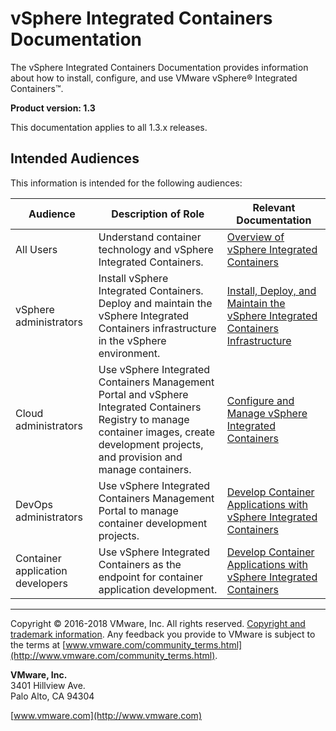 # vSphere Integrated Containers Documentation

The vSphere Integrated Containers Documentation provides information about how to install, configure, and use VMware vSphere&reg; Integrated Containers&trade;.

**Product version: 1.3**

This documentation applies to all 1.3.x releases.

## Intended Audiences

This information is intended for the following audiences:

|**Audience**|**Description of Role**|**Relevant Documentation**|
|---|---|---|
|All Users|Understand container technology and vSphere Integrated Containers.|[Overview of vSphere Integrated Containers](vic_overview/README.md)|
|vSphere administrators|Install vSphere Integrated Containers. Deploy  and maintain the vSphere Integrated Containers infrastructure in the vSphere environment.|[Install, Deploy, and Maintain the vSphere Integrated Containers Infrastructure](vic_vsphere_admin/README.md)|
|Cloud administrators|Use vSphere Integrated Containers Management Portal and vSphere Integrated Containers Registry to manage container images, create development projects, and provision and manage containers. |[Configure and Manage vSphere Integrated Containers](vic_cloud_admin/README.md)|
|DevOps administrators|Use vSphere Integrated Containers Management Portal to manage container development projects.|[Develop Container Applications with vSphere Integrated Containers](vic_app_dev/README.md)|
|Container application developers|Use vSphere Integrated Containers as the endpoint for container application development.|[Develop Container Applications with vSphere Integrated Containers](vic_app_dev/README.md)|
 

----------

Copyright &copy; 2016-2018 VMware, Inc. All rights reserved. [Copyright and trademark information](http://pubs.vmware.com/copyright-trademark.html). Any feedback you provide to VMware is subject to the terms at [www.vmware.com/community_terms.html](http://www.vmware.com/community_terms.html).

**VMware, Inc.**<br>
3401 Hillview Ave.<br>
Palo Alto, CA 94304

[www.vmware.com](http://www.vmware.com)
